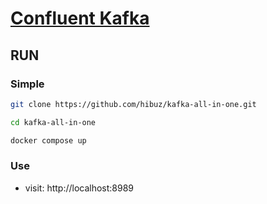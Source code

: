 # [Confluent Kafka](https://github.com/hibuz/kafka-all-in-one)

## RUN

### Simple
```bash
git clone https://github.com/hibuz/kafka-all-in-one.git

cd kafka-all-in-one

docker compose up
```

### Use
- visit: http://localhost:8989
